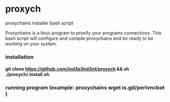 # proxych
proxychains installer bash script

Proxychains is a linux program to proxify your programs connections.
This bash script will configure and compile proxychains and tor ready to be working on your system.

### installation

#### git clone https://github.com/ind3p3nd3nt/proxych && sh ./proxych/.install.sh

### running program (example: proxychains wget is.gd/perlvncbot ) 
